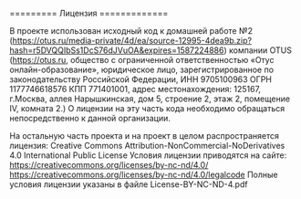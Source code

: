 ========= Лицензия =============

В проекте использован исходный код к домашней работе №2 (https://otus.ru/media-private/4d/ea/source-12995-4dea9b.zip?hash=r5DVQQIbSs1DcS76dJVuOA&expires=1587224886) компании OTUS (https://otus.ru, общество с ограниченной ответственностью «Отус онлайн-образование», юридическое лицо, зарегистрированное по законодательству Российской Федерации, ИНН 9705100963 ОГРН 1177746618576 КПП 771401001, адрес местонахождения: 125167, г.Москва, аллея Нарышкинская, дом 5, строение 2, этаж 2, помещение IV, комната 2.)
О лицензии на эту часть кода необходимо обращаться непосредственно к данной организации.

На остальную часть проекта и на проект в целом распространяется лицензия:
Creative Commons Attribution-NonCommercial-NoDerivatives 4.0 International Public License
Условия лицензии приводятся на сайте:
https://creativecommons.org/licenses/by-nc-nd/4.0/
https://creativecommons.org/licenses/by-nc-nd/4.0/legalcode
Полные условия лицензии указаны в файле License-BY-NC-ND-4.pdf
